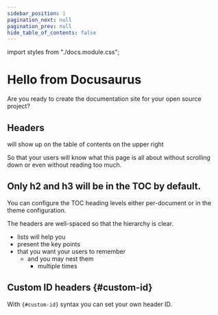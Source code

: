 ```yaml
---
sidebar_position: 1
pagination_next: null
pagination_prev: null
hide_table_of_contents: false
---
```


import styles from "./docs.module.css";

# Hello from Docusaurus

<p className={styles.subtitle}>Are you ready to create the documentation site for your open source project?</p>

## Headers

will show up on the table of contents on the upper right

So that your users will know what this page is all about without scrolling down or even without reading too much.

## Only h2 and h3 will be in the TOC by default.

You can configure the TOC heading levels either per-document or in the theme configuration.

The headers are well-spaced so that the hierarchy is clear.

- lists will help you
- present the key points
- that you want your users to remember
  - and you may nest them
    - multiple times

## Custom ID headers {#custom-id}

With `{#custom-id}` syntax you can set your own header ID.
